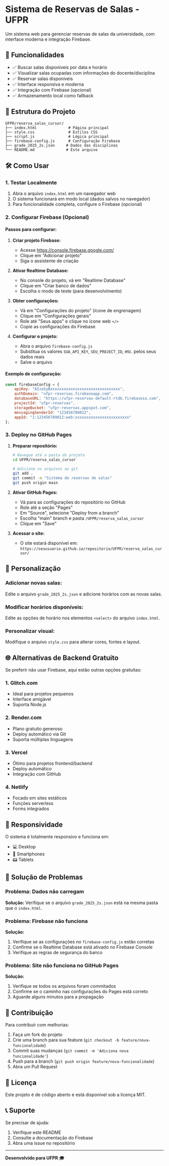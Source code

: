 # Sistema de Reservas de Salas - UFPR

Um sistema web para gerenciar reservas de salas da universidade, com interface moderna e integração Firebase.

## 🚀 Funcionalidades

- ✅ Buscar salas disponíveis por data e horário
- ✅ Visualizar salas ocupadas com informações do docente/disciplina
- ✅ Reservar salas disponíveis
- ✅ Interface responsiva e moderna
- ✅ Integração com Firebase (opcional)
- ✅ Armazenamento local como fallback

## 📁 Estrutura do Projeto

```
UFPR/reserva_salas_cursor/
├── index.html              # Página principal
├── style.css               # Estilos CSS
├── script.js               # Lógica principal
├── firebase-config.js      # Configuração Firebase
├── grade_2025_2s.json     # Dados das disciplinas
└── README.md              # Este arquivo
```

## 🛠️ Como Usar

### 1. Testar Localmente

1. Abra o arquivo `index.html` em um navegador web
2. O sistema funcionará em modo local (dados salvos no navegador)
3. Para funcionalidade completa, configure o Firebase (opcional)

### 2. Configurar Firebase (Opcional)

#### Passos para configurar:

1. **Criar projeto Firebase:**
   - Acesse https://console.firebase.google.com/
   - Clique em "Adicionar projeto"
   - Siga o assistente de criação

2. **Ativar Realtime Database:**
   - No console do projeto, vá em "Realtime Database"
   - Clique em "Criar banco de dados"
   - Escolha o modo de teste (para desenvolvimento)

3. **Obter configurações:**
   - Vá em "Configurações do projeto" (ícone de engrenagem)
   - Clique em "Configurações gerais"
   - Role até "Seus apps" e clique no ícone web `</>`
   - Copie as configurações do Firebase

4. **Configurar o projeto:**
   - Abra o arquivo `firebase-config.js`
   - Substitua os valores `SUA_API_KEY`, `SEU_PROJECT_ID`, etc. pelos seus dados reais
   - Salve o arquivo

#### Exemplo de configuração:

```javascript
const firebaseConfig = {
    apiKey: "AIzaSyBxxxxxxxxxxxxxxxxxxxxxxxxxxxxxxx",
    authDomain: "ufpr-reservas.firebaseapp.com", 
    databaseURL: "https://ufpr-reservas-default-rtdb.firebaseio.com",
    projectId: "ufpr-reservas",
    storageBucket: "ufpr-reservas.appspot.com",
    messagingSenderId: "123456789012",
    appId: "1:123456789012:web:xxxxxxxxxxxxxxxxxxxxxxxx"
};
```

### 3. Deploy no GitHub Pages

1. **Preparar repositório:**
   ```bash
   # Navegue até a pasta do projeto
   cd UFPR/reserva_salas_cursor
   
   # Adicione os arquivos ao git
   git add .
   git commit -m "Sistema de reservas de salas"
   git push origin main
   ```

2. **Ativar GitHub Pages:**
   - Vá para as configurações do repositório no GitHub
   - Role até a seção "Pages"
   - Em "Source", selecione "Deploy from a branch"
   - Escolha "main" branch e pasta `/UFPR/reserva_salas_cursor`
   - Clique em "Save"

3. **Acessar o site:**
   - O site estará disponível em: `https://seuusuario.github.io/repositorio/UFPR/reserva_salas_cursor/`

## 🔧 Personalização

### Adicionar novas salas:
Edite o arquivo `grade_2025_2s.json` e adicione horários com as novas salas.

### Modificar horários disponíveis:
Edite as opções de horário nos elementos `<select>` do arquivo `index.html`.

### Personalizar visual:
Modifique o arquivo `style.css` para alterar cores, fontes e layout.

## 🌐 Alternativas de Backend Gratuito

Se preferir não usar Firebase, aqui estão outras opções gratuitas:

### 1. **Glitch.com**
- Ideal para projetos pequenos
- Interface amigável
- Suporta Node.js

### 2. **Render.com**  
- Plano gratuito generoso
- Deploy automático via Git
- Suporta múltiplas linguagens

### 3. **Vercel**
- Ótimo para projetos frontend/backend
- Deploy automático
- Integração com GitHub

### 4. **Netlify**
- Focado em sites estáticos
- Funções serverless
- Forms integrados

## 📱 Responsividade

O sistema é totalmente responsivo e funciona em:
- 💻 Desktop
- 📱 Smartphones
- 📟 Tablets

## 🐛 Solução de Problemas

### Problema: Dados não carregam
**Solução:** Verifique se o arquivo `grade_2025_2s.json` está na mesma pasta que o `index.html`.

### Problema: Firebase não funciona
**Solução:** 
1. Verifique se as configurações no `firebase-config.js` estão corretas
2. Confirme se o Realtime Database está ativado no Firebase Console
3. Verifique as regras de segurança do banco

### Problema: Site não funciona no GitHub Pages
**Solução:**
1. Verifique se todos os arquivos foram commitados
2. Confirme se o caminho nas configurações do Pages está correto
3. Aguarde alguns minutos para a propagação

## 🤝 Contribuição

Para contribuir com melhorias:

1. Faça um fork do projeto
2. Crie uma branch para sua feature (`git checkout -b feature/nova-funcionalidade`)
3. Commit suas mudanças (`git commit -m 'Adiciona nova funcionalidade'`)
4. Push para a branch (`git push origin feature/nova-funcionalidade`)
5. Abra um Pull Request

## 📄 Licença

Este projeto é de código aberto e está disponível sob a licença MIT.

## 📞 Suporte

Se precisar de ajuda:
1. Verifique este README
2. Consulte a documentação do Firebase
3. Abra uma issue no repositório

---

**Desenvolvido para UFPR** 🎓 